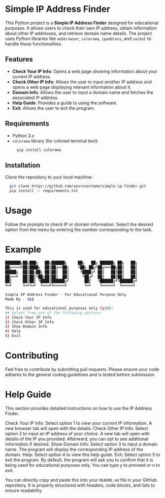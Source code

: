 # Simple IP Address Finder

This Python project is a **Simple IP Address Finder** designed for educational purposes. It allows users to check their own IP address, obtain information about other IP addresses, and retrieve domain name details. The project uses Python libraries like `webbrowser`, `colorama`, `ipaddress`, and `socket` to handle these functionalities.

## Features

- **Check Your IP Info**: Opens a web page showing information about your current IP address.
- **Check Other IP Info**: Allows the user to input another IP address and opens a web page displaying relevant information about it.
- **Domain Info**: Allows the user to input a domain name and fetches the associated IP address.
- **Help Guide**: Provides a guide to using the software.
- **Exit**: Allows the user to exit the program.

## Requirements

- Python 3.x
- `colorama` library (for colored terminal text):
  ```bash
    pip install colorama

## Installation 

Clone the repository to your local machine:

```bash
  git clone https://github.com/yourusername/simple-ip-finder.git
  pip install -r requirements.txt
```
# Usage
Follow the prompts to check IP or domain information. 
Select the desired option from the menu by entering the number corresponding to the task.

# Example
```bash
███████╗██╗███╗   ██╗██████╗     ██╗   ██╗ ██████╗ ██╗   ██╗
██╔════╝██║████╗  ██║██╔══██╗    ╚██╗ ██╔╝██╔═══██╗██║   ██║
█████╗  ██║██╔██╗ ██║██║  ██║     ╚████╔╝ ██║   ██║██║   ██║
██╔══╝  ██║██║╚██╗██║██║  ██║      ╚██╔╝  ██║   ██║██║   ██║
██║     ██║██║ ╚████║██████╔╝       ██║   ╚██████╔╝╚██████╔╝
╚═╝     ╚═╝╚═╝  ╚═══╝╚═════╝        ╚═╝    ╚═════╝  ╚═════╝

Simple IP Address Finder - For Educational Purpose Only
Made By - $$$

This is used for educational purposes only (y/n):
## Select from one of the following options:
1) Check Your IP Info 
2) Check Other IP Info
3) Show Domain Info
4) Help 
5) Exit
  ```
# Contributing
Feel free to contribute by submitting pull requests. Please ensure your code adheres to the general coding guidelines and is tested before submission.
# Help Guide
This section provides detailed instructions on how to use the IP Address Finder.

Check Your IP Info: Select option 1 to view your current IP information. A new browser tab will open with the details.
Check Other IP Info: Select option 2 to input an IP address of your choice. A new tab will open with details of the IP you provided. Afterward, you can opt to see additional information if desired.
Show Domain Info: Select option 3 to input a domain name. The program will display the corresponding IP address of the domain.
Help: Select option 4 to view this help guide.
Exit: Select option 5 to exit the program.
By default, the program will ask you to confirm that it is being used for educational purposes only. You can type y to proceed or n to exit.

You can directly copy and paste this into your `README.md` file in your GitHub repository. It is properly structured with headers, code blocks, and lists to ensure readability.

